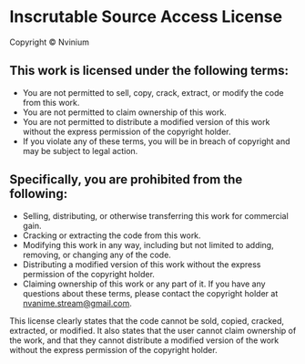 # Inscrutable Source Access License

Copyright © Nvinium

## This work is licensed under the following terms:
- You are not permitted to sell, copy, crack, extract, or modify the code from this work.
- You are not permitted to claim ownership of this work.
- You are not permitted to distribute a modified version of this work without the express permission of the copyright holder.
- If you violate any of these terms, you will be in breach of copyright and may be subject to legal action.

## Specifically, you are prohibited from the following:
- Selling, distributing, or otherwise transferring this work for commercial gain.
- Cracking or extracting the code from this work.
- Modifying this work in any way, including but not limited to adding, removing, or changing any of the code.
- Distributing a modified version of this work without the express permission of the copyright holder.
- Claiming ownership of this work or any part of it.
If you have any questions about these terms, please contact the copyright holder at nvanime.stream@gmail.com.

This license clearly states that the code cannot be sold, copied, cracked, extracted, or modified. It also states that the user cannot claim ownership of the work, and that they cannot distribute a modified version of the work without the express permission of the copyright holder.
